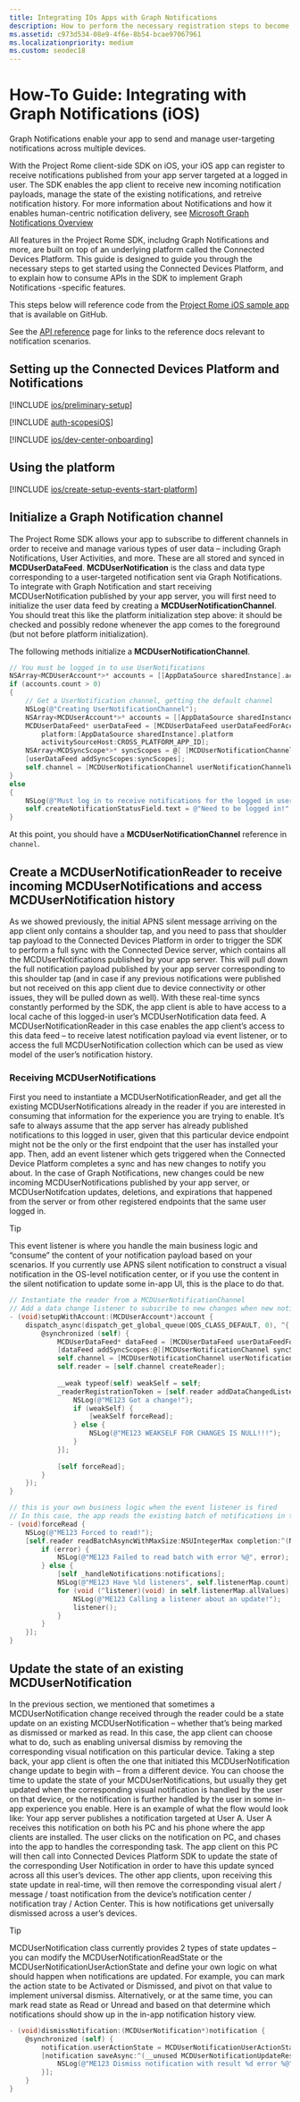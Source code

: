 ```yaml
---
title: Integrating IOs Apps with Graph Notifications
description: How to perform the necessary registration steps to become a receiving endpoint for notifications published from your app server.
ms.assetid: c973d534-08e9-4f6e-8b54-bcae97067961
ms.localizationpriority: medium
ms.custom: seodec18
---
```


# How-To Guide: Integrating with Graph Notifications (iOS)

Graph Notifications enable your app to send and manage user-targeting notifications across multiple devices. 

With the Project Rome client-side SDK on iOS, your iOS app can register to receive notifications published from your app server targeted at a logged in user. The SDK enables the app client to receive new incoming notification payloads, manage the state of the existing notifications, and retreive notification history. For more information about Notifications and how it enables human-centric notification delivery, see [Microsoft Graph Notifications Overview](index.md)

All features in the Project Rome SDK, includng Graph Notifications and more, are built on top of an underlying platform called the Connected Devices Platform. This guide is designed to guide you through the necessary steps to get started using the Connected Devices Platform, and to explain how to consume APIs in the SDK to implement Graph Notifications -specific features.

This steps below will reference code from the [Project Rome iOS sample app](https://github.com/Microsoft/project-rome/tree/master/iOS/samples) that is available on GitHub.  

See the [API reference](api-reference-for-ios/index.md) page for links to the reference docs relevant to notification scenarios.

## Setting up the Connected Devices Platform and Notifications

[!INCLUDE [ios/preliminary-setup](../includes/ios/preliminary-setup.md)]

[!INCLUDE [auth-scopesiOS](../includes/auth-scopesiOS.md)]

[!INCLUDE [ios/dev-center-onboarding](../includes/ios/notifications-dev-center-onboarding.md)]

## Using the platform

[!INCLUDE [ios/create-setup-events-start-platform](../includes/ios/create-setup-events-start-platform.md)]

## Initialize a Graph Notification channel
The Project Rome SDK allows your app to subscribe to different channels in order to receive and manage various types of user data – including Graph Notifications, User Activities, and more. These are all stored and synced in **MCDUserDataFeed**. **MCDUserNotification** is the class and data type corresponding to a user-targeted notification sent via Graph Notifications.
To integrate with Graph Notification and start receiving MCDUserNotification published by your app server, you will first need to initialize the user data feed by creating a **MCDUserNotificationChannel**. You should treat this like the platform initialization step above: it should be checked and possibly redone whenever the app comes to the foreground (but not before platform initialization).

The following methods initialize a **MCDUserNotificationChannel**.
```ObjectiveC
// You must be logged in to use UserNotifications
NSArray<MCDUserAccount*>* accounts = [[AppDataSource sharedInstance].accountProvider getUserAccounts];
if (accounts.count > 0)
{
    // Get a UserNotification channel, getting the default channel
    NSLog(@"Creating UserNotificationChannel");
    NSArray<MCDUserAccount*>* accounts = [[AppDataSource sharedInstance].accountProvider getUserAccounts];
    MCDUserDataFeed* userDataFeed = [MCDUserDataFeed userDataFeedForAccount:accounts[0]
        platform:[AppDataSource sharedInstance].platform
        activitySourceHost:CROSS_PLATFORM_APP_ID];
    NSArray<MCDSyncScope*>* syncScopes = @[ [MCDUserNotificationChannel syncScope] ];
    [userDataFeed addSyncScopes:syncScopes];
    self.channel = [MCDUserNotificationChannel userNotificationChannelWithUserDataFeed:userDataFeed];
}
else
{
    NSLog(@"Must log in to receive notifications for the logged in user!");
    self.createNotificationStatusField.text = @"Need to be logged in!";
}
```
At this point, you should have a **MCDUserNotificationChannel** reference in `channel`.

## Create a MCDUserNotificationReader to receive incoming MCDUserNotifications and access MCDUserNotification history
As we showed previously, the initial APNS silent message arriving on the app client only contains a shoulder tap, and you need to pass that shoulder tap payload to the Connected Devices Platform in order to trigger the SDK to perform a full sync with the Connected Device server, which contains all the MCDUserNotifications published by your app server. This will pull down the full notification payload published by your app server corresponding to this shoulder tap (and in case if any previous notifications were published but not received on this app client due to device connectivity or other issues, they will be pulled down as well). With these real-time syncs constantly performed by the SDK, the app client is able to have access to a local cache of this logged-in user’s MCDUserNotification data feed. 
A MCDUserNotificationReader in this case enables the app client’s access to this data feed – to receive latest notification payload via event listener, or to access the full MCDUserNotification collection which can be used as view model of the user’s notification history.  
### Receiving MCDUserNotifications
First you need to instantiate a MCDUserNotificationReader, and get all the existing MCDUserNotifications already in the reader if you are interested in consuming that information for the experience you are trying to enable. It’s safe to always assume that the app server has already published notifications to this logged in user, given that this particular device endpoint might not be the only or the first endpoint that the user has installed your app. 
Then, add an event listener which gets triggered when the Connected Device Platform completes a sync and has new changes to notify you about. In the case of Graph Notifications, new changes could be new incoming MCDUserNotifications published by your app server, or MCDUserNotifcation updates, deletions, and expirations that happened from the server or from other registered endpoints that the same user logged in.

> [!TIP] 
> This event listener is where you handle the main business logic and “consume” the content of your notification payload based on your scenarios. If you currently use APNS silent notification to construct a visual notification in the OS-level notification center, or if you use the content in the silent notification to update some in-app UI, this is the place to do that. 

```ObjectiveC
// Instantiate the reader from a MCDUserNotificationChannel
// Add a data change listener to subscribe to new changes when new notifications or notification updates are received
- (void)setupWithAccount:(MCDUserAccount*)account {
    dispatch_async(dispatch_get_global_queue(QOS_CLASS_DEFAULT, 0), ^{
        @synchronized (self) {
            MCDUserDataFeed* dataFeed = [MCDUserDataFeed userDataFeedForAccount:account platform:_platform activitySourceHost:@"graphnotifications.sample.windows.com"];
            [dataFeed addSyncScopes:@[[MCDUserNotificationChannel syncScope]]];
            self.channel = [MCDUserNotificationChannel userNotificationChannelWithUserDataFeed:dataFeed];
            self.reader = [self.channel createReader];
            
            __weak typeof(self) weakSelf = self;
            _readerRegistrationToken = [self.reader addDataChangedListener:^(__unused MCDUserNotificationReader* source) {
                NSLog(@"ME123 Got a change!");
                if (weakSelf) {
                    [weakSelf forceRead];
                } else {
                    NSLog(@"ME123 WEAKSELF FOR CHANGES IS NULL!!!");
                }
            }];
            
            [self forceRead];
        }
    });
}

// this is your own business logic when the event listener is fired
// In this case, the app reads the existing batch of notifications in the store and handle any new incoming notifications or notification updates after that
- (void)forceRead {
    NSLog(@"ME123 Forced to read!");
    [self.reader readBatchAsyncWithMaxSize:NSUIntegerMax completion:^(NSArray<MCDUserNotification *> * _Nullable notifications, NSError * _Nullable error) {
        if (error) {
            NSLog(@"ME123 Failed to read batch with error %@", error);
        } else {
            [self _handleNotifications:notifications];
            NSLog(@"ME123 Have %ld listeners", self.listenerMap.count);
            for (void (^listener)(void) in self.listenerMap.allValues) {
                NSLog(@"ME123 Calling a listener about an update!");
                listener();
            }
        }
    }];
}

```

## Update the state of an existing MCDUserNotification
In the previous section, we mentioned that sometimes a MCDUserNotification change received through the reader could be a state update on an existing MCDUserNotification – whether that’s being marked as dismissed or marked as read. In this case, the app client can choose what to do, such as enabling universal dismiss by removing the corresponding visual notification on this particular device. 
Taking a step back, your app client is often the one that initiated this MCDUserNotification change update to begin with – from a different device. You can choose the time to update the state of your MCDUserNotifications, but usually they get updated when the corresponding visual notification is handled by the user on that device, or the notification is further handled by the user in some in-app experience you enable. 
Here is an example of what the flow would look like:
Your app server publishes a notification targeted at User A. User A receives this notification on both his PC and his phone where the app clients are installed. The user clicks on the notification on PC, and chases into the app to handles the corresponding task. The app client on this PC will then call into Connected Devices Platform SDK to update the state of the corresponding User Notification in order to have this update synced across all this user’s devices. The other app clients, upon receiving this state update in real-time, will then remove the corresponding visual alert / message / toast notification from the device’s notification center / notification tray / Action Center. This is how notifications get universally dismissed across a user’s devices. 

> [!TIP]
> MCDUserNotification class currently provides 2 types of state updates – you can modify the MCDUserNotificationReadState or the MCDUserNotificationUserActionState and define your own logic on what should happen when notifications are updated. For example, you can mark the action state to be Activated or Dismissed, and pivot on that value to implement universal dismiss. Alternatively, or at the same time, you can mark read state as Read or Unread and based on that determine which notifications should show up in the in-app notification history view. 

```ObjectiveC
- (void)dismissNotification:(MCDUserNotification*)notification {
    @synchronized (self) {
        notification.userActionState = MCDUserNotificationUserActionStateDismissed;
        [notification saveAsync:^(__unused MCDUserNotificationUpdateResult * _Nullable result, __unused NSError * _Nullable err) {
            NSLog(@"ME123 Dismiss notification with result %d error %@", result.succeeded, err);
        }];
    }
}

```
